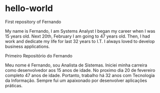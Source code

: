 # hello-world
First repository of Fernando

My name is Fernando, I am Systems Analyst
I began my career when I was 15 years old.
Next 20th, February I am going to 47 years old.
Then, I had work and dedicate my life for last 32 years to I.T.
I always loved to develop business applications.

Primeiro Repositório do Fernando

Meu nome é Fernando, sou Analista de Sistemas.
Iniciei minha carreira como desenvolvedor aos 15 anos de idade.
No proximo dia 20 de fevereiro completo 47 anos de idade.
Portanto, trabalho há 32 anos com Tecnologia da Informação.
Sempre fui um apaixonado por desenvolver aplicações práticas.
